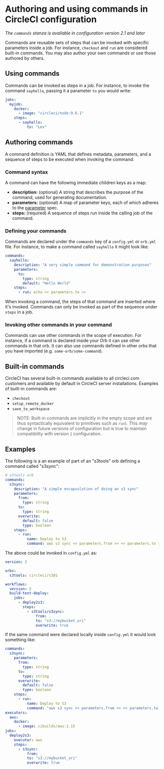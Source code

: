 # Authoring and using commands in CircleCI configuration
_The `commands` stanza is available in configuration version 2.1 and later_

Commands are reusable sets of steps that can be invoked with specific parameters inside a job. For instance, `checkout` and `run` are considered built-in commands. You may also author your own commands or use those authored by others.

## Using commands
Commands can be invoked as steps in a job. For instance, to invoke the command `sayhello`, passing it a parameter `to` you would write:

```yaml
jobs:
  myjob:
    docker:
      - image: "circleci/node:9.6.1"
    steps:
      - sayhello:
          to: "Lev"
```

## Authoring commands
A command definition is YAML that defines metadata, parameters, and a sequence of steps to be executed when invoking the command.

### Command syntax
A command can have the following immediate children keys as a map:

- **description:** (optional) A string that describes the purpose of the command, used for generating documentation.
- **parameters:** (optional) A map of parameter keys, each of which adheres to the [parameter](parameters.md) spec.
- **steps:** (required) A sequence of steps run inside the calling job of the command.

### Defining your commands

Commands are declared under the `commands` key of a `config.yml` or `orb.yml` file. For instance, to make a command called `sayhello` it might look like:

```yaml
commands:
  sayhello:
    description: "A very simple command for demonstration purposes"
    parameters:
      to:
        type: string
        default: "Hello World"
    steps:
      - run: echo << parameters.to >>
```

When invoking a command, the steps of that command are inserted where it's invoked. Commands can only be invoked as part of the sequence under `steps` in a job.

### Invoking other commands in your command
Commands can use other commands in the scope of execution. For instance, if a command is declared inside your Orb it can use other commands in that orb. It can also use commands defined in other orbs that you have imported (e.g. `some-orb/some-command`).

## Built-in commands

CircleCI has several built-in commands available to all circleci.com customers and available by default in CircleCI server installations. Examples of built-in commands are:

  * `checkout`
  * `setup_remote_docker`
  * `save_to_workspace`

> NOTE: Built-in commands are implicitly in the empty scope and are thus syntactically equivalent to primitives such as `run`). This _may_ change in future versions of configuration but is true to maintain compatibility with version `2` configuration.

## Examples

The following is a an example of part of an "s3tools" orb defining a command called "s3sync":

```yaml
# s3tools orb
commands:
  s3sync:
    description: "A simple encapsulation of doing an s3 sync"
    parameters:
      from:
        type: string
      to:
        type: string
      overwrite:
        default: false
        type: boolean
    steps:
      - run:
          name: Deploy to S3
          command: aws s3 sync << parameters.from >> << parameters.to >><<# parameters.overwrite >> --delete<</ parameters.overwrite >>"
```

The above could be invoked in `config.yml` as:

```yaml
version: 2

orbs:
  s3tools: circleci/s3@1

workflows:
  version: 2
  build-test-deploy:
    jobs:
      - deploy2s3:
        steps:
          - s3tools/s3sync:
              from: .
              to: "s3://mybucket_uri"
              overwrite: true
```

If the same command were declared locally inside `config.yml` it would look something like:

```yaml
commands:
  s3sync:
    parameters:
      from:
        type: string
      to:
        type: string
      overwrite:
        default: false
        type: boolean
    steps:
      - run:
          name: Deploy to S3
          command: "aws s3 sync << parameters.from >> << parameters.to >><<# parameters.overwrite >> --delete<</ parameters.overwrite >>"
executors:
  aws:
    docker:
      - image: cibuilds/aws:1.15
jobs:
  deploy2s3:
    executor: aws
    steps:
      - s3sync:
          from: .
          to: "s3://mybucket_uri"
          overwrite: true
```

